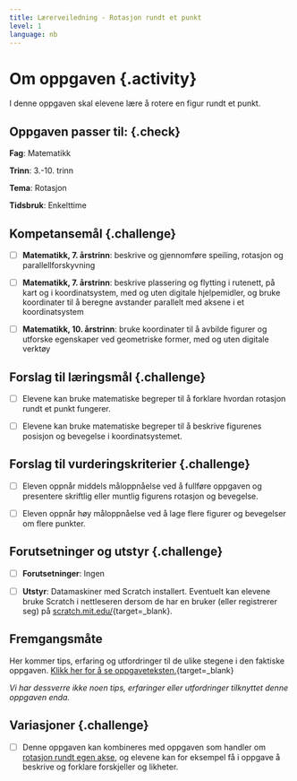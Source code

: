 ```yaml
---
title: Lærerveiledning - Rotasjon rundt et punkt
level: 1
language: nb
---
```


# Om oppgaven {.activity}
I denne oppgaven skal elevene lære å rotere en figur rundt et punkt.


## Oppgaven passer til: {.check}
 __Fag__: Matematikk

__Trinn__: 3.-10. trinn

__Tema__: Rotasjon

__Tidsbruk__: Enkelttime


## Kompetansemål {.challenge}

- [ ]  __Matematikk, 7. årstrinn__: beskrive og gjennomføre speiling, rotasjon og parallellforskyvning

- [ ]  __Matematikk, 7. årstrinn__: beskrive plassering og flytting i rutenett, på kart og i koordinatsystem, med og uten digitale hjelpemidler, og bruke koordinater til å beregne avstander parallelt med aksene i et koordinatsystem

- [ ]  __Matematikk, 10. årstrinn__: bruke koordinater til å avbilde figurer og utforske egenskaper ved geometriske former, med og uten digitale verktøy

## Forslag til læringsmål {.challenge}

- [ ]  Elevene kan bruke matematiske begreper til å forklare hvordan rotasjon rundt et punkt fungerer.
- [ ]  Elevene kan bruke matematiske begreper til å beskrive figurenes posisjon og bevegelse i koordinatsystemet.


## Forslag til vurderingskriterier {.challenge}

- [ ]  Eleven oppnår middels måloppnåelse ved å fullføre oppgaven og presentere skriftlig eller muntlig figurens rotasjon og bevegelse.
- [ ]  Eleven oppnår høy måloppnåelse ved å lage flere figurer og bevegelser om flere punkter.   


## Forutsetninger og utstyr {.challenge}
- [ ]  __Forutsetninger__: Ingen

- [ ]  __Utstyr__: Datamaskiner med Scratch installert. Eventuelt kan elevene bruke Scratch i nettleseren dersom de har en bruker (eller registrerer seg) på [scratch.mit.edu/](http://scratch.mit.edu/){target=_blank}.

## Fremgangsmåte
Her kommer tips, erfaring og utfordringer til de ulike stegene i den faktiske oppgaven. [Klikk her for å se oppgaveteksten.](../rotasjon%20rundt%20punkt/rotasjon%20rundt%20punkt.html){target=_blank}

_Vi har dessverre ikke noen tips, erfaringer eller utfordringer tilknyttet denne oppgaven enda._


## Variasjoner {.challenge}
- [ ]  Denne oppgaven kan kombineres med oppgaven som handler om [rotasjon rundt egen akse](../rotasjon/rotasjon.html), og elevene kan for eksempel få i oppgave å beskrive og forklare forskjeller og likheter.
